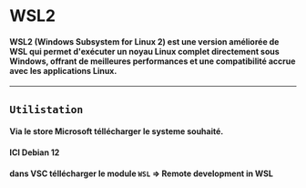 # WSL2

#### **WSL2** (Windows Subsystem for Linux 2) est une version améliorée de WSL qui permet d'exécuter un noyau Linux complet directement sous Windows, offrant de meilleures performances et une compatibilité accrue avec les applications Linux.


---

## `Utilistation`

#### Via le store Microsoft téllécharger le systeme souhaité.
#### ICI Debian 12
#### dans VSC téllécharger le module `WSL` => Remote development in WSL  
